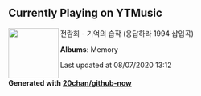 ## Currently Playing on YTMusic

[<img align="left" width="100" src="https://lh3.googleusercontent.com/OyvSCojE1pJQtABYOhejgPrBtHfJtO6hqwqf6O3xPff3LXJ-oi_8dg8JY_AYJKhXFzuhhThbaznroSv9rg">](https://music.youtube.com/browse/MPREb_t3guZqGT8Kx)

전람회 - 기억의 습작 (응답하라 1994 삽입곡)

**Albums**: Memory

Last updated at 08/07/2020 13:12

#### Generated with [20chan/github-now](https://github.com/20chan/github-now)


<!--
**20chan/20chan** is a ✨ _special_ ✨ repository because its `README.md` (this file) appears on your GitHub profile.

Here are some ideas to get you started:

- 🔭 I’m currently working on ...
- 🌱 I’m currently learning ...
- 👯 I’m looking to collaborate on ...
- 🤔 I’m looking for help with ...
- 💬 Ask me about ...
- 📫 How to reach me: ...
- 😄 Pronouns: ...
- ⚡ Fun fact: ...
-->
